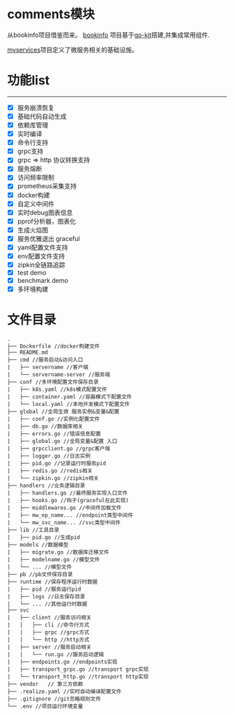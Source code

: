 # comments模块

从bookinfo项目借鉴而来。 [bookinfo](https://github.com/GxlZ/bookinfo)
项目基于[go-kit](https://github.com/go-kit/kit)搭建,并集成常用组件.  

[myservices](https://github.com/FengGeSe/myservices)项目定义了微服务相关的基础设施。

# 功能list
---
- [x] 服务崩溃恢复
- [x] 基础代码自动生成
- [x] 依赖库管理
- [x] 实时编译
- [x] 命令行支持
- [x] grpc支持
- [x] grpc => http 协议转换支持
- [x] 服务熔断
- [x] 访问频率限制
- [x] prometheus采集支持
- [x] docker构建
- [x] 自定义中间件
- [x] 实时debug图表信息
- [x] pprof分析器，图表化
- [x] 生成火焰图 
- [x] 服务优雅退出 graceful
- [x] yaml配置文件支持
- [x] env配置文件支持
- [x] zipkin全链路追踪
- [x] test demo
- [x] benchmark demo
- [x] 多环境构建

# 文件目录
```
.
├── Dockerfile //docker构建文件
├── README.md 
├── cmd //服务启动&访问入口
|   ├── servername //客户端
|   └── servername-server //服务端
├── conf //多环境配置文件保存目录
|   ├── k8s.yaml //k8s模式配置文件
|   ├── container.yaml //容器模式下配置文件
|   └── local.yaml //本地开发模式下配置文件
├── global //全局生效 服务实例&变量&配置
|   ├── conf.go //实例化配置文件
|   ├── db.go //数据库相关
|   ├── errors.go //错误信息配置
|   ├── global.go //全局变量&配置 入口
|   ├── grpcclient.go //grpc客户端
|   ├── logger.go //日志实例
|   ├── pid.go //记录运行时服务pid
|   ├── redis.go //redis相关
|   └── zipkin.go //zipkin相关
├── handlers //业务逻辑目录
|   ├── handlers.go //最终服务实现入口文件
|   ├── hooks.go //钩子(graceful在此实现)
|   ├── middlewares.go //中间件加载文件
|   ├── mw_ep_name... //endpoint类型中间件
|   └── mw_svc_name... //svc类型中间件
├── lib //工具目录
|   ├── pid.go //生成pid
├── models //数据模型
|   ├── migrate.go //数据库迁移文件
|   ├── modelname.go //模型文件
|   └── ... //模型文件
├── pb //pb文件保存目录
├── runtime //保存程序运行时数据
|   ├── pid //服务运行pid
|   ├── logs //日志保存目录
|   └── ... //其他运行时数据
├── svc
|   ├── client //服务访问相关
|   |   ├── cli //命令行方式
|   |   ├── grpc //grpc方式
|   |   └── http //http方式
|   ├── server //服务启动相关
|   |   └── run.go //服务启动逻辑
|   ├── endpoints.go //endpoints实现
|   ├── transport_grpc.go //transport grpc实现
|   └── transport_http.go //transport http实现
├── vendor   // 第三方依赖
├── .realize.yaml //实时自动编译配置文件
├── .gitignore //git忽略规则文件
└── .env //项目运行环境变量
```
